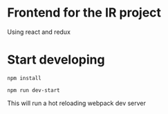 # Frontend for the IR project

Using react and redux

# Start developing

`npm install`

`npm run dev-start`

This will run a hot reloading webpack dev server